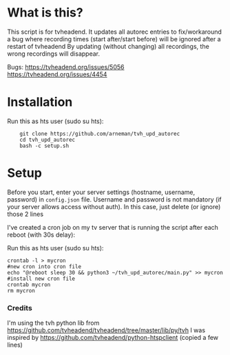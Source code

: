# What is this? #

This script is for tvheadend.
It updates all autorec entries to fix/workaround a bug where recording times (start after/start before) will be ignored after a restart of tvheadend
By updating (without changing) all recordings, the wrong recordings will disappear.

Bugs:
    https://tvheadend.org/issues/5056
    https://tvheadend.org/issues/4454

# Installation #

Run this as hts user (sudo su hts):
```
    git clone https://github.com/arneman/tvh_upd_autorec
    cd tvh_upd_autorec
    bash -c setup.sh
```    
# Setup #

Before you start, enter your server settings (hostname, username, password) in ```config.json``` file.
Username and password is not mandatory (if your server allows access without auth). In this case, just delete (or ignore) those 2 lines

I've created a cron job on my tv server that is running the script after each reboot (with 30s delay):

Run this as hts user (sudo su hts):
```
crontab -l > mycron
#new cron into cron file
echo "@reboot sleep 30 && python3 ~/tvh_upd_autorec/main.py" >> mycron
#install new cron file
crontab mycron
rm mycron
```

### Credits ###

I'm using the tvh python lib from https://github.com/tvheadend/tvheadend/tree/master/lib/py/tvh
I was inspired by https://github.com/tvheadend/python-htspclient (copied a few lines)

